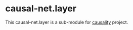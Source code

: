 # causal-net.layer

This causal-net.layer is a sub-module for [causality](https://red-gold.github.io/causality-docs/) project.